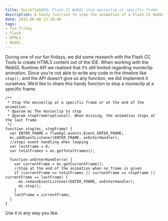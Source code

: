 ```yaml
---
title: QuickTip&#58; Flash CC WebGL stop movieclip at specific frame
description: A handy function to stop the animation of a Flash CC WebGL movieclip
date: 2015-06-08 13:30:00
tags:
- fun friday
- Flash
- HTML5
- WebGL
---
```

During one of our fun fridays, we did some research with the Flash CC Tools to create HTML5 content out of the IDE. When working with the WebGL Runtime API we realized that it’s still limited regarding movieclip animation. Since you’re not able to write any code in the timeline like `stop();` and the API doesn’t give us any function, we did implement it ourselves. 
We’d like to share this handy function to stop a movieclip at a specific frame:

```
/**
 * Stop the movieclip at a specific frame or at the end of the animation.
 * @param mc The movieclip to stop
 * @param stopFrame(optional). When missing, the animation stops at the last frame
 */
function stop(mc, stopFrame) {
  var ENTER_FRAME = flwebgl.events.Event.ENTER_FRAME;
  mc.addEventListener(ENTER_FRAME, onEnterHandler);
  //stops event handling when looping
  var lastFrame = 0;
  var totalFrames = mc.getTotalFrames();

  function onEnterHandler(e) {
    var currentFrame = mc.getCurrentFrame();
    //Stop at the end of the animation when no frame is given
    if (currentFrame == totalFrames || currentFrame == stopFrame || currentFrame == lastFrame) {
      mc.removeEventListener(ENTER_FRAME, onEnterHandler);
      mc.stop();
    }
    lastFrame = currentFrame;
  }
}
```

Use it in any way you like.